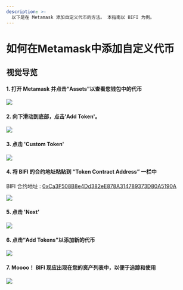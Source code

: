 ```yaml
---
description: >-
  以下是在 Metamask 添加自定义代币的方法。 本指南以 BIFI 为例。
---
```


# 如何在Metamask中添加自定义代币

## 视觉导览

#### 1. 打开 Metamask 并点击“Assets”以查看您钱包中的代币

![](../../.gitbook/assets/capture%20%281%29.png)

#### 2. 向下滑动到底部，点击'Add Token'。

![](../../.gitbook/assets/addtoken.png)

#### 3. 点击 'Custom Token'

![](../../.gitbook/assets/custom-token.png)

#### 4. 将 BIFI 的合约地址粘贴到 “Token Contract Address” 一栏中

BIFI 合约地址 : [0xCa3F508B8e4Dd382eE878A314789373D80A5190A ](https://bscscan.com/token/0xCa3F508B8e4Dd382eE878A314789373D80A5190A)

![](../../.gitbook/assets/token-address.png)

#### 5. 点击 'Next' 

![](../../.gitbook/assets/next.png)

#### 6. 点击“Add Tokens”以添加新的代币

![](../../.gitbook/assets/bifi-ass.png)

#### 7. Moooo！ BIFI 现应出现在您的资产列表中，以便于追踪和使用

![](../../.gitbook/assets/added.png)



